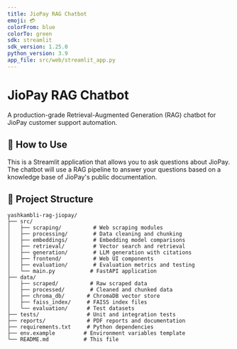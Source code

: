 ```yaml
---
title: JioPay RAG Chatbot
emoji: 💳
colorFrom: blue
colorTo: green
sdk: streamlit
sdk_version: 1.25.0
python_version: 3.9
app_file: src/web/streamlit_app.py
---
```


# JioPay RAG Chatbot

A production-grade Retrieval-Augmented Generation (RAG) chatbot for JioPay customer support automation.

## 🚀 How to Use

This is a Streamlit application that allows you to ask questions about JioPay. The chatbot will use a RAG pipeline to answer your questions based on a knowledge base of JioPay's public documentation.

## 📁 Project Structure

```
yashkambli-rag-jiopay/
├── src/
│   ├── scraping/          # Web scraping modules
│   ├── processing/        # Data cleaning and chunking
│   ├── embeddings/        # Embedding model comparisons
│   ├── retrieval/         # Vector search and retrieval
│   ├── generation/        # LLM generation with citations
│   ├── frontend/          # Web UI components
│   ├── evaluation/        # Evaluation metrics and testing
│   └── main.py           # FastAPI application
├── data/
│   ├── scraped/          # Raw scraped data
│   ├── processed/        # Cleaned and chunked data
│   ├── chroma_db/       # ChromaDB vector store
│   ├── faiss_index/     # FAISS index files
│   └── evaluation/      # Test datasets
├── tests/               # Unit and integration tests
├── reports/             # PDF reports and documentation
├── requirements.txt     # Python dependencies
├── env.example         # Environment variables template
└── README.md           # This file
```